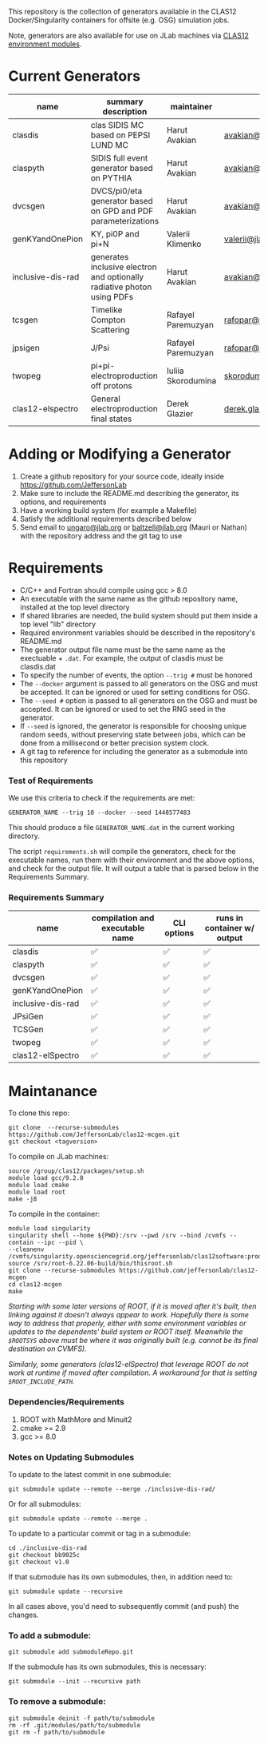 This repository is the collection of generators available in the CLAS12 Docker/Singularity containers for offsite (e.g. OSG) simulation jobs.

Note, generators are also available for use on JLab machines via [CLAS12 environment modules](https://clasweb.jlab.org/wiki/index.php/CLAS12_Software_Environment_@_JLab).

# Current Generators 

name                 | summary description      | maintainer        | email             
-------------------- | ------------------------ | ----------------- | ----------------- 
clasdis              | clas SIDIS MC based on PEPSI LUND MC                                    | Harut Avakian      | avakian@jlab.org 
claspyth             | SIDIS full event generator based on PYTHIA                              | Harut Avakian      | avakian@jlab.org 
dvcsgen              | DVCS/pi0/eta generator based on GPD and PDF parameterizations           | Harut Avakian      | avakian@jlab.org 
genKYandOnePion      | KY, pi0P and pi+N                                                       | Valerii Klimenko   | valerii@jlab.org  
inclusive-dis-rad    | generates inclusive electron and optionally radiative photon using PDFs | Harut Avakian      | avakian@jlab.org 
tcsgen               | Timelike Compton Scattering                                             | Rafayel Paremuzyan | rafopar@jlab.org 
jpsigen              | J/Psi                                                                   | Rafayel Paremuzyan | rafopar@jlab.org 
twopeg               | pi+pi- electroproduction off protons                                    | Iuliia Skorodumina | skorodum@jlab.org
clas12-elspectro     | General electroproduction final states                                  | Derek Glazier      | derek.glazier@glasgow.ac.uk

# Adding or Modifying a Generator

1. Create a github repository for your source code, ideally inside https://github.com/JeffersonLab
2. Make sure to include the README.md describing the generator, its options, and requirements
3. Have a working build system (for example a Makefile)
4. Satisfy the additional requirements described below
5. Send email to ungaro@jlab.org or baltzell@jlab.org (Mauri or Nathan) with the repository address and the git tag to use

# Requirements

- C/C++ and Fortran should compile using gcc > 8.0
- An executable with the same name as the github repository name, installed at the top level directory
- If shared libraries are needed, the build system should put them inside a top level "lib" directory
- Required environment variables should be described in the repository's README.md
- The generator output file name must be the same name as the exectuable + `.dat`. For example, the output of clasdis must be clasdis.dat
- To specify the number of events, the option `--trig #` must be honored
- The `--docker` argument is passed to all generators on the OSG and must be accepted. It can be ignored or used for setting conditions for OSG.
- The `--seed #` option is passed to all generators on the OSG and must be accepted. It can be ignored or used to set the RNG seed in the generator.
- If `--seed` is ignored, the generator is responsible for choosing unique random seeds, without preserving state between jobs, which can be done from a millisecond or better precision system clock.
- A git tag to reference for including the generator as a submodule into this repository

### Test of Requirements

We use this criteria to check if the requirements are met:

```
GENERATOR_NAME --trig 10 --docker --seed 1448577483
```

This should produce a file `GENERATOR_NAME.dat` in the current working directory.

The script `requirements.sh` will compile the generators, check for the executable names, run them with their environment and the above options, 
and check for the output file. It will output a table that is parsed below in the Requirements Summary.

### Requirements Summary

name | compilation and executable name | CLI options | runs in container w/ output
---- | ------------------------------- | --------------------- | -----------------
clasdis | :white_check_mark: | :white_check_mark: | :white_check_mark: |
claspyth | :white_check_mark: | :white_check_mark: | :white_check_mark: |
dvcsgen | :white_check_mark: | :white_check_mark: | :white_check_mark: |
genKYandOnePion | :white_check_mark: | :white_check_mark: | :white_check_mark: |
inclusive-dis-rad | :white_check_mark: | :white_check_mark: | :white_check_mark: |
JPsiGen | :white_check_mark: | :white_check_mark: | :white_check_mark: |
TCSGen | :white_check_mark: | :white_check_mark: | :white_check_mark: |
twopeg | :white_check_mark: | :white_check_mark: | :white_check_mark: |
clas12-elSpectro | :white_check_mark: | :white_check_mark: | :white_check_mark: |

# Maintanance

To clone this repo:
```
git clone  --recurse-submodules https://github.com/JeffersonLab/clas12-mcgen.git
git checkout <tagversion>
```
To compile on JLab machines:
```
source /group/clas12/packages/setup.sh
module load gcc/9.2.0
module load cmake
module load root
make -j8
```
To compile in the container:
```
module load singularity
singularity shell --home ${PWD}:/srv --pwd /srv --bind /cvmfs --contain --ipc --pid \ 
--cleanenv /cvmfs/singularity.opensciencegrid.org/jeffersonlab/clas12software:production
source /srv/root-6.22.06-build/bin/thisroot.sh
git clone --recurse-submodules https://github.com/jeffersonlab/clas12-mcgen
cd clas12-mcgen
make
```
*Starting with some later versions of ROOT, if it is moved after it's built, then linking against it doesn't always appear to work.  Hopefully there is some way to address that properly, either with some environment variables or updates to the dependents' build system or ROOT itself.  Meanwhile the `$ROOTSYS` above must be where it was originally built (e.g. cannot be its final destination on CVMFS).*

*Similarly, some generators (clas12-elSpectro) that leverage ROOT do not work at runtime if moved after compilation.  A workaround for that is setting `$ROOT_INCLUDE_PATH`.*

### Dependencies/Requirements

1. ROOT with MathMore and Minuit2
2. cmake >= 2.9
3. gcc >= 8.0

### Notes on Updating Submodules

To update to the latest commit in one submodule:
```
git submodule update --remote --merge ./inclusive-dis-rad/
```
Or for all submodules:
```
git submodule update --remote --merge .
```
To update to a particular commit or tag in a submodule:
```
cd ./inclusive-dis-rad
git checkout bb9025c
git checkout v1.0
```
If that submodule has its own submodules, then, in addition need to:
```
git submodule update --recursive
```
In all cases above, you'd need to subsequently commit (and push) the changes.

### To add a submodule:
```
git submodule add submoduleRepo.git
```
If the submodule has its own submodules, this is necessary:
```
git submodule --init --recursive path
```
### To remove a submodule:
```
git submodule deinit -f path/to/submodule
rm -rf .git/modules/path/to/submodule
git rm -f path/to/submodule
```

